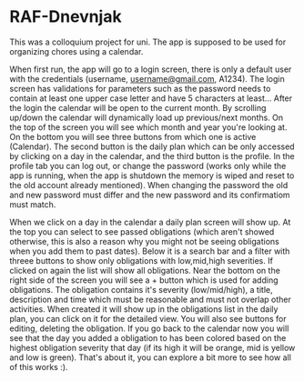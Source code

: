 # RAF-Dnevnjak

This was a colloquium project for uni. The app is supposed to be used for organizing chores using a calendar.

When first run, the app will go to a login screen, there is only a default user with the credentials (username, username@gmail.com, A1234). The login screen has validations for parameters such as the password needs to contain at least one upper case letter and have 5 characters at least... After the login the calendar will be open to the current month. By scrolling up/down the calendar will dynamically load up previous/next months. On the top of the screen you will see which month and year you're looking at. On the bottom you will see three buttons from which one is active (Calendar). The second button is the daily plan which can be only accessed by clicking on a day in the calendar, and the third button is the profile. In the profile tab you can log out, or change the password (works only while the app is running, when the app is shutdown the memory is wiped and reset to the old account already mentioned). When changing the password the old and new password must differ and the new password and its confirmatiom must match.

When we click on a day in the calendar a daily plan screen will show up. At the top you can select to see passed obligations (which aren't showed otherwise, this is also a reason why you might not be seeing obligations when you add them to past dates). Below it is a search bar and a filter with threee buttons to show only obligations with low,mid,high severities. If clicked on again the list will show all obligations. Near the bottom on the right side of the screen you will see a + button which is used for adding obligations. The obligation contains it's severity (low/mid/high), a title, description and time which must be reasonable and must not overlap other activities. When created it will show up in the obligations list in the daily plan, you can click on it for the detailed view. You will also see buttons for editing, deleting the obligation. If you go back to the calendar now you will see that the day you added a obligation to has been colored based on the highest obligation severity that day (if its high it will be orange, mid is yellow and low is green). That's about it, you can explore a bit more to see how all of this works :).

